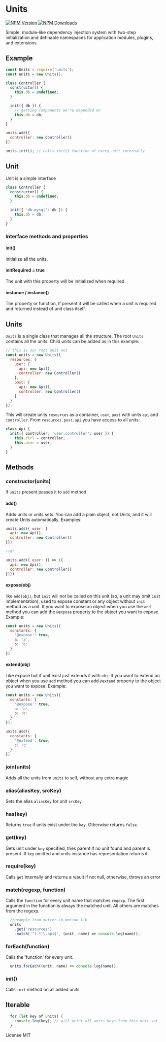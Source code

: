 # Units

[![NPM Version](https://img.shields.io/npm/v/units.svg?style=flat-square)](https://www.npmjs.com/package/units)
[![NPM Downloads](https://img.shields.io/npm/dt/units.svg?style=flat-square)](https://www.npmjs.com/package/units)

Simple, module-like dependency injection system with two-step initialization and definable namespaces for application modules, plugins, and extensions.

## Example

```js
const Units = require('units');
const units = new Units();

class Controller {
  constructor() {
    this.db = undefined;
  }

  init({ db }) {
    // getting components we're depended on
    this.db = db;
  }
}

units.add({
  controller: new Controller()
})

units.init(); // calls init() function of every unit internally
```

## Unit

Unit is a simple interface

```js
class Controller {
  constructor() {
    this.db = undefined;
  }

  init({ 'db.mysql': db }) {
    this.db = db;
  }
}
```

### Interface methods and properties

#### init()

Initialize all the units.

#### initRequired = true

The unit with this property will be initialized when required.

#### instance / instance()

The property or function, If present it will be called when a unit is required and returned instead of unit class itself.

## Units

`Units` is a single class that manages all the structure. The root `Units` contains all the units. Child units can be added as in this example:

```js
// this is our root unit set
const units = new Units({
  resources: {
    user: {
      api: new Api(),
      controller: new Controller()
    },
    post: {
      api: new Api(),
      controller: new Controller()
    }
  }
});
```

This will create units `resources` as a container, `user`, `post` with units `api` and `controller`. From `resources.post.api` you have access to all units:

```js
class Api {
  init({ controller, 'user.controller': user }) {
    this.ctrl = controller;
    this.user = user;
  }
}
```

## Methods

### constructor(units)

If `units` present passes it to `add` method.

#### add()

Adds units or units sets. You can add a plain object, not Units, and it will create Units automatically. Examples:

```js
units.add({ user: {
  api: new Api(),
  controller: new Controller()
}})

//or

units.add({ user: () => ({
  api: new Api(),
  controller: new Controller()
})})
```

#### expose(obj)

like `add(obj)`, but `init` will not be called on this unit (so, a unit may omit `init` implementation), used to expose constant or any object without `init` method as a unit. If you want to expose an object when you use the `add` method you can add the `@expose` property to the object you want to expose. Example:

```js
const units = new Units({
  constants: {
    '@expose': true,
    a: 'a',
    b: 'b'
  }
})
```

#### extend(obj)

Like expose but if unit exist just extends it with `obj`. If you want to extend an object when you use `add` method you can add `@extend` property to the object you want to expose. Example:

```js
const units = new Units({
  constants: {
    '@expose': true,
    a: 'a',
    b: 'b'
  }
});

units.add({
  constants: {
    '@extend': true,
    c: 'c'
  }
})
```

### join(units)

Adds all the units from `units` to self, without any extra magic

### alias(aliasKey, srcKey)

Sets the alias `aliasKey` for unit `srcKey`

### has(key)

Returns `true` if units exist under the `key`. Otherwise returns `false`.

### get(key)

Gets unit under `key` specified, tries parent if no unit found and parent is present. If `key` omitted and units instance has representation returns it.

### require(key)

Calls `get` internally and returns a result if not null, otherwise, throws an error

### match(regexp, function)

Calls the `function` for every unit name that matches `regexp`. The first argument in the function is always the matched unit. All others are matches from the regexp.

```js
  //example from matter-in-motion lib
  units
    .get('resources')
    .match('^(.*)\.api$', (unit, name) => console.log(name));
```

### forEach(function)

Calls the 'function' for every unit.

```js
  units.forEach((unit, name) => console.log(name));
```

### init()

Calls `init` method on all added units

## Iterable

```js
  for (let key of units) {
    console.log(key); // will print all units keys from this unit set
  }
```

License MIT
